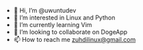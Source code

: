 - 👋 Hi, I’m @uwuntudev
- 👀 I’m interested in Linux and Python
- 🌱 I’m currently learning Vim
- 💞️ I’m looking to collaborate on DogeApp
- 📫 How to reach me zuhdilinux@gmail.com

<!---
uwuntudev/uwuntudev is a ✨ special ✨ repository because its `README.md` (this file) appears on your GitHub profile.
You can click the Preview link to take a look at your changes.
--->

